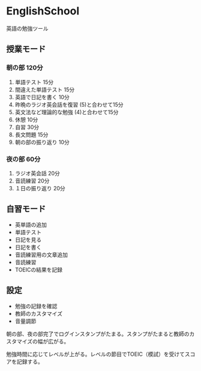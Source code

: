 # EnglishSchool
英語の勉強ツール

## 授業モード
### 朝の部 120分
1. 単語テスト 15分
2. 間違えた単語テスト 15分
3. 英語で日記を書く 10分
4. 昨晩のラジオ英会話を復習 (5)と合わせて15分
5. 英文法など理論的な勉強 (4)と合わせて15分
6. 休憩 10分
7. 自習 30分
8. 長文問題 15分
9. 朝の部の振り返り 10分

### 夜の部 60分
1. ラジオ英会話 20分
2. 音読練習 20分
3. １日の振り返り 20分

## 自習モード
- 英単語の追加
- 単語テスト
- 日記を見る
- 日記を書く
- 音読練習用の文章追加
- 音読練習
- TOEICの結果を記録

## 設定
- 勉強の記録を確認
- 教師のカスタマイズ
- 音量調節

朝の部、夜の部完了でログインスタンプがたまる。スタンプがたまると教師のカスタマイズの幅が広がる。

勉強時間に応じてレベルが上がる。レベルの節目でTOEIC（模試）を受けてスコアを記録する。
